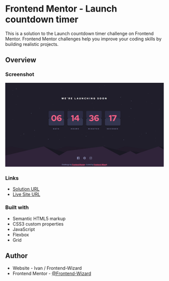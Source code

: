 # Frontend Mentor - Launch countdown timer

This is a solution to the Launch countdown timer challenge on Frontend Mentor. Frontend Mentor challenges help you improve your coding skills by building realistic projects. 

## Overview

### Screenshot

![](Images/Screenshot.jpg)

### Links

- [Solution URL](https://github.com/Frontend-Wizard/Tip-calculator-app)
- [Live Site URL](https://frontend-wizard.github.io/Tip-calculator-app/)

### Built with

- Semantic HTML5 markup
- CSS3 custom properties
- JavaScript
- Flexbox
- Grid

## Author

- Website - Ivan / Frontend-Wizard
- Frontend Mentor - [@Frontend-Wizard](https://www.frontendmentor.io/profile/Frontend-Wizard)
